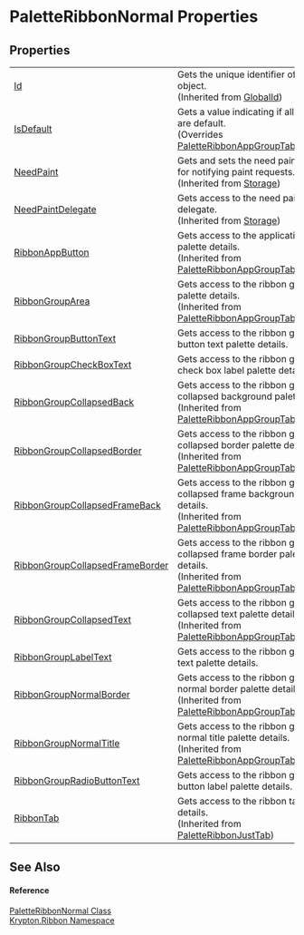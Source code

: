 # PaletteRibbonNormal Properties




## Properties
<table>
<tr>
<td><a href="71a6846f-bfb6-fb58-b361-6b43ae0583a8.md">Id</a></td>
<td>Gets the unique identifier of the object.<br />(Inherited from <a href="9ef2ca3a-e03e-8927-105a-2f9a6fbdf849.md">GlobalId</a>)</td></tr>
<tr>
<td><a href="baa26964-44c3-720a-85ab-b27cd60ddec3.md">IsDefault</a></td>
<td>Gets a value indicating if all values are default.<br />(Overrides <a href="bba7622c-1ef3-f11d-79e2-5bfa25008481.md">PaletteRibbonAppGroupTab.IsDefault</a>)</td></tr>
<tr>
<td><a href="097a0f47-e60c-4bf7-802c-8391c6d8feff.md">NeedPaint</a></td>
<td>Gets and sets the need paint delegate for notifying paint requests.<br />(Inherited from <a href="8406cf55-79a3-e579-4094-be084e489431.md">Storage</a>)</td></tr>
<tr>
<td><a href="879ca7f2-32c5-8581-44f2-c7aee6491db2.md">NeedPaintDelegate</a></td>
<td>Gets access to the need paint delegate.<br />(Inherited from <a href="8406cf55-79a3-e579-4094-be084e489431.md">Storage</a>)</td></tr>
<tr>
<td><a href="3db96457-c841-c812-f9ce-b56db5345185.md">RibbonAppButton</a></td>
<td>Gets access to the application button palette details.<br />(Inherited from <a href="15b772f0-e352-c618-c647-e89a2ea81af8.md">PaletteRibbonAppGroupTab</a>)</td></tr>
<tr>
<td><a href="7fb1e88f-e0b2-34a4-448f-0e06960435df.md">RibbonGroupArea</a></td>
<td>Gets access to the ribbon group area palette details.<br />(Inherited from <a href="15b772f0-e352-c618-c647-e89a2ea81af8.md">PaletteRibbonAppGroupTab</a>)</td></tr>
<tr>
<td><a href="8dbd8d05-5358-6f46-8b9b-cf8e8502c7cd.md">RibbonGroupButtonText</a></td>
<td>Gets access to the ribbon group button text palette details.</td></tr>
<tr>
<td><a href="52901d34-8812-55a5-5928-e5cc543a6026.md">RibbonGroupCheckBoxText</a></td>
<td>Gets access to the ribbon group check box label palette details.</td></tr>
<tr>
<td><a href="8efd6cff-2153-5c70-83ec-38612a733c2b.md">RibbonGroupCollapsedBack</a></td>
<td>Gets access to the ribbon group collapsed background palette details.<br />(Inherited from <a href="15b772f0-e352-c618-c647-e89a2ea81af8.md">PaletteRibbonAppGroupTab</a>)</td></tr>
<tr>
<td><a href="9d3f4937-8278-5d02-c921-b1d03e597881.md">RibbonGroupCollapsedBorder</a></td>
<td>Gets access to the ribbon group collapsed border palette details.<br />(Inherited from <a href="15b772f0-e352-c618-c647-e89a2ea81af8.md">PaletteRibbonAppGroupTab</a>)</td></tr>
<tr>
<td><a href="62411863-4d8c-1330-8a73-fa0ddeeef6e6.md">RibbonGroupCollapsedFrameBack</a></td>
<td>Gets access to the ribbon group collapsed frame background palette details.<br />(Inherited from <a href="15b772f0-e352-c618-c647-e89a2ea81af8.md">PaletteRibbonAppGroupTab</a>)</td></tr>
<tr>
<td><a href="09d321d6-37bd-253a-edbb-5a9c13858a45.md">RibbonGroupCollapsedFrameBorder</a></td>
<td>Gets access to the ribbon group collapsed frame border palette details.<br />(Inherited from <a href="15b772f0-e352-c618-c647-e89a2ea81af8.md">PaletteRibbonAppGroupTab</a>)</td></tr>
<tr>
<td><a href="e1af1d54-f2e2-80f8-d419-20859ec1eceb.md">RibbonGroupCollapsedText</a></td>
<td>Gets access to the ribbon group collapsed text palette details.<br />(Inherited from <a href="15b772f0-e352-c618-c647-e89a2ea81af8.md">PaletteRibbonAppGroupTab</a>)</td></tr>
<tr>
<td><a href="94ddc911-cc6b-6757-0d4a-2c1b2c4394e3.md">RibbonGroupLabelText</a></td>
<td>Gets access to the ribbon group label text palette details.</td></tr>
<tr>
<td><a href="d51c1fd5-8baf-d45a-c779-7ece48ed4767.md">RibbonGroupNormalBorder</a></td>
<td>Gets access to the ribbon group normal border palette details.<br />(Inherited from <a href="15b772f0-e352-c618-c647-e89a2ea81af8.md">PaletteRibbonAppGroupTab</a>)</td></tr>
<tr>
<td><a href="297150e7-75cb-5464-142f-8d15895d4aea.md">RibbonGroupNormalTitle</a></td>
<td>Gets access to the ribbon group normal title palette details.<br />(Inherited from <a href="15b772f0-e352-c618-c647-e89a2ea81af8.md">PaletteRibbonAppGroupTab</a>)</td></tr>
<tr>
<td><a href="787d898c-85b2-4be3-5146-40adfd5bbf71.md">RibbonGroupRadioButtonText</a></td>
<td>Gets access to the ribbon group radio button label palette details.</td></tr>
<tr>
<td><a href="2f12671a-9a79-c8db-f3fe-56445aa9a222.md">RibbonTab</a></td>
<td>Gets access to the ribbon tab palette details.<br />(Inherited from <a href="40f8b437-4876-cec4-180c-aa829a13b1c1.md">PaletteRibbonJustTab</a>)</td></tr>
</table>

## See Also


#### Reference
<a href="4aaf59f0-3567-b9b2-f2b5-f527d979f05b.md">PaletteRibbonNormal Class</a>  
<a href="1e9bc734-cff9-e9b8-f013-94cdac669794.md">Krypton.Ribbon Namespace</a>  
